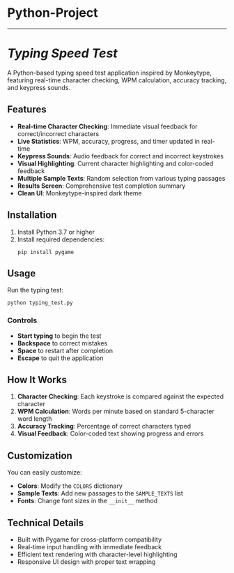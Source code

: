 # Python-Project
---
# _Typing Speed Test_

A Python-based typing speed test application inspired by Monkeytype, featuring real-time character checking, WPM calculation, accuracy tracking, and keypress sounds.

## Features

- **Real-time Character Checking**: Immediate visual feedback for correct/incorrect characters
- **Live Statistics**: WPM, accuracy, progress, and timer updated in real-time
- **Keypress Sounds**: Audio feedback for correct and incorrect keystrokes
- **Visual Highlighting**: Current character highlighting and color-coded feedback
- **Multiple Sample Texts**: Random selection from various typing passages
- **Results Screen**: Comprehensive test completion summary
- **Clean UI**: Monkeytype-inspired dark theme

## Installation

1. Install Python 3.7 or higher
2. Install required dependencies:
   ```
   pip install pygame
   ```

## Usage

Run the typing test:
```
python typing_test.py
```

### Controls

- **Start typing** to begin the test
- **Backspace** to correct mistakes
- **Space** to restart after completion
- **Escape** to quit the application

## How It Works

1. **Character Checking**: Each keystroke is compared against the expected character
2. **WPM Calculation**: Words per minute based on standard 5-character word length
3. **Accuracy Tracking**: Percentage of correct characters typed
4. **Visual Feedback**: Color-coded text showing progress and errors

## Customization

You can easily customize:
- **Colors**: Modify the `COLORS` dictionary
- **Sample Texts**: Add new passages to the `SAMPLE_TEXTS` list
- **Fonts**: Change font sizes in the `__init__` method

## Technical Details

- Built with Pygame for cross-platform compatibility
- Real-time input handling with immediate feedback
- Efficient text rendering with character-level highlighting
- Responsive UI design with proper text wrapping
